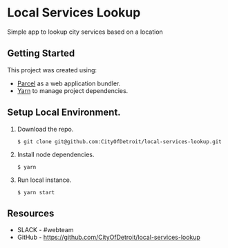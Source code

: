 # Local Services Lookup
Simple app to lookup city services based on a location

## Getting Started

This project was created using:
 - [Parcel](https://parceljs.org/) as a web application bundler.
 - [Yarn](https://classic.yarnpkg.com/en/) to manage project dependencies.

## Setup Local Environment.

1. Download the repo.
    ```
    $ git clone git@github.com:CityOfDetroit/local-services-lookup.git
    ```
2. Install node dependencies.

    ```
    $ yarn
    ```

3. Run local instance.
    ```
    $ yarn start
    ```
## Resources

* SLACK - #webteam
* GitHub - https://github.com/CityOfDetroit/local-services-lookup
